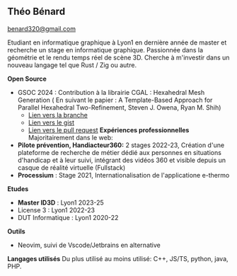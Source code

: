 ## Théo Bénard
<benard320@gmail.com>

Etudiant en informatique graphique à Lyon1 en dernière année de master et recherche un stage en informatique graphique.
Passionnée dans la géométrie et le rendu temps réel de scène 3D. Cherche à m'investir dans un nouveau langage tel que Rust / Zig ou autre.

**Open Source**
* GSOC 2024 : Contribution à la librairie CGAL : Hexahedral Mesh Generation ( En suivant le papier : A Template-Based Approach for Parallel Hexahedral
Two-Refinement, Steven J. Owena, Ryan M. Shih)
  * [Lien vers la branche](https://github.com/theo97490/cgal/tree/gsoc2024-hexahedral_mesh_generation-tbenard)
  * [Lien vers le gist](https://gist.github.com/theo97490/961d6e67d6456d660067f5229368099c)
  * [Lien vers le pull request](https://github.com/CGAL/cgal/pull/8445)
**Expériences professionnelles**
Majoritairement dans le web:
* **Pilote prévention, Handiacteur360:** 2 stages 2022-23, Création d'une plateforme de recherche de métier dédié aux personnes en situations d'handicap et à leur suivi, intégrant des vidéos 360 et visible depuis un casque de réalité virtuelle (Fullstack)
* **Processium** : Stage 2021, Internationalisation de l'applicatione e-thermo

**Etudes**
* **Master ID3D** : Lyon1 2023-25 
* License 3 : Lyon1 2022-23
* DUT Informatique : Lyon1 2020-22

**Outils**
* Neovim, suivi de Vscode/Jetbrains en alternative

**Langages utilisés**
Du plus utilisé au moins utilisé: C++, JS/TS, python, java, PHP.
